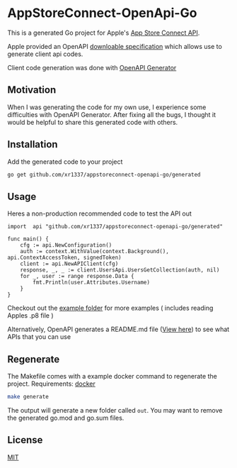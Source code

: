 # AppStoreConnect-OpenApi-Go

This is a generated Go project for Apple's [App Store Connect API](https://developer.apple.com/documentation/appstoreconnectapi).

Apple provided an OpenAPI
[downloable specification](https://developer.apple.com/sample-code/app-store-connect/app-store-connect-openapi-specification.zip) which allows use to generate client api codes.

Client code generation was done with [OpenAPI Generator](https://github.com/OpenAPITools/openapi-generator)

## Motivation

When I was generating the code for my own use, I experience some difficulties with OpenAPI Generator.
After fixing all the bugs, I thought it would be helpful to share this generated code with others.

## Installation

Add the generated code to your project

```bash
go get github.com/xr1337/appstoreconnect-openapi-go/generated
```

## Usage

Heres a non-production recommended code to test the API out
```golang
import 	api "github.com/xr1337/appstoreconnect-openapi-go/generated"

func main() {
	cfg := api.NewConfiguration()
	auth := context.WithValue(context.Background(), api.ContextAccessToken, signedToken)
	client := api.NewAPIClient(cfg)
	response, _, _ := client.UsersApi.UsersGetCollection(auth, nil)
	for _, user := range response.Data {
		fmt.Println(user.Attributes.Username)
	}
}
```

Checkout out the [example folder](https://github.com/xr1337/appstoreconnect-openapi-go/tree/master/example) for more examples ( includes reading Apples .p8 file )

Alternatively, OpenAPI generates a README.md file ([View here](https://github.com/xr1337/appstoreconnect-openapi-go/blob/master/generated/README.md)) to see what APIs that you can use

## Regenerate

The Makefile comes with a example docker command to regenerate the project.
Requirements: [docker](https://www.docker.com/get-started)

```bash
make generate
```

The output will generate a new folder called `out`.
You may want to remove the generated go.mod and go.sum files.

## License
[MIT](https://choosealicense.com/licenses/mit/)
